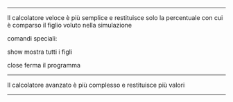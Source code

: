 ----------------------------------------

Il calcolatore veloce è più semplice e restituisce solo la percentuale con cui è comparso il figlio voluto nella simulazione

comandi speciali: 

show mostra tutti i figli

close ferma il programma

----------------------------------------

Il calcolatore avanzato è più complesso e restituisce più valori

----------------------------------------

